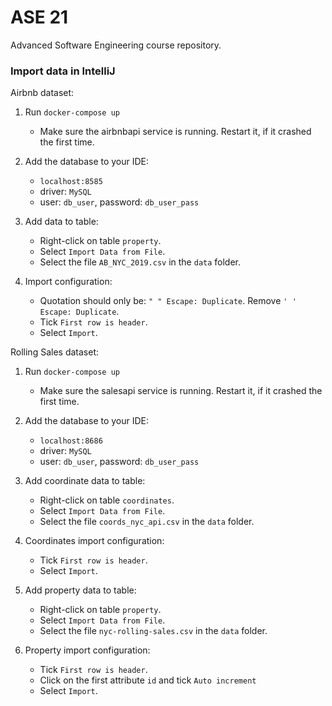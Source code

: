 # ASE 21
Advanced Software Engineering course repository.

### Import data in IntelliJ

Airbnb dataset:

1. Run `docker-compose up`
    - Make sure the airbnbapi service is running.
    Restart it, if it crashed the first time.

2. Add the database to your IDE:
    - `localhost:8585`
    - driver: `MySQL`
    - user: `db_user`, password: `db_user_pass`

3. Add data to table:
    - Right-click on table `property`.
    - Select `Import Data from File`.
    - Select the file `AB_NYC_2019.csv` in the `data` folder.

4. Import configuration:
    - Quotation should only be: `" " Escape: Duplicate`.
    Remove `' ' Escape: Duplicate`.
    - Tick `First row is header`.
    - Select `Import`.
    
Rolling Sales dataset:

1. Run `docker-compose up`
    - Make sure the salesapi service is running.
    Restart it, if it crashed the first time.
    
2. Add the database to your IDE:
    - `localhost:8686`
    - driver: `MySQL`
    - user: `db_user`, password: `db_user_pass`
    
3. Add coordinate data to table:
    - Right-click on table `coordinates`.
    - Select `Import Data from File`.
    - Select the file `coords_nyc_api.csv` in the `data` folder.
    
4. Coordinates import configuration:
    - Tick `First row is header`.
    - Select `Import`.
    
5. Add property data to table:
    - Right-click on table `property`.
    - Select `Import Data from File`.
    - Select the file `nyc-rolling-sales.csv` in the `data` folder.
    
6. Property import configuration:
    - Tick `First row is header`.
    - Click on the first attribute `id` and tick `Auto increment`
    - Select `Import`.
